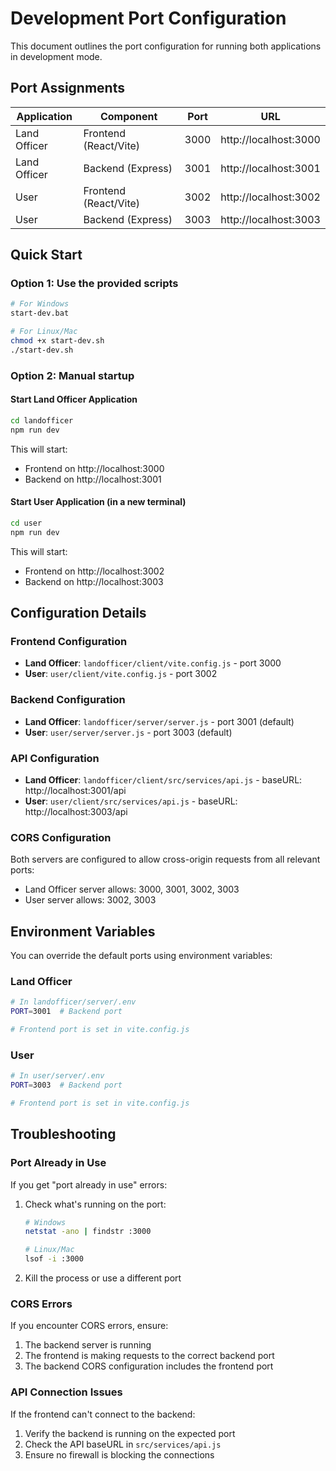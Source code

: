 # Development Port Configuration

This document outlines the port configuration for running both applications in development mode.

## Port Assignments

| Application | Component | Port | URL |
|-------------|-----------|------|-----|
| Land Officer | Frontend (React/Vite) | 3000 | http://localhost:3000 |
| Land Officer | Backend (Express) | 3001 | http://localhost:3001 |
| User | Frontend (React/Vite) | 3002 | http://localhost:3002 |
| User | Backend (Express) | 3003 | http://localhost:3003 |

## Quick Start

### Option 1: Use the provided scripts
```bash
# For Windows
start-dev.bat

# For Linux/Mac
chmod +x start-dev.sh
./start-dev.sh
```

### Option 2: Manual startup

#### Start Land Officer Application
```bash
cd landofficer
npm run dev
```
This will start:
- Frontend on http://localhost:3000
- Backend on http://localhost:3001

#### Start User Application (in a new terminal)
```bash
cd user
npm run dev
```
This will start:
- Frontend on http://localhost:3002
- Backend on http://localhost:3003

## Configuration Details

### Frontend Configuration
- **Land Officer**: `landofficer/client/vite.config.js` - port 3000
- **User**: `user/client/vite.config.js` - port 3002

### Backend Configuration
- **Land Officer**: `landofficer/server/server.js` - port 3001 (default)
- **User**: `user/server/server.js` - port 3003 (default)

### API Configuration
- **Land Officer**: `landofficer/client/src/services/api.js` - baseURL: http://localhost:3001/api
- **User**: `user/client/src/services/api.js` - baseURL: http://localhost:3003/api

### CORS Configuration
Both servers are configured to allow cross-origin requests from all relevant ports:
- Land Officer server allows: 3000, 3001, 3002, 3003
- User server allows: 3002, 3003

## Environment Variables

You can override the default ports using environment variables:

### Land Officer
```bash
# In landofficer/server/.env
PORT=3001  # Backend port

# Frontend port is set in vite.config.js
```

### User
```bash
# In user/server/.env
PORT=3003  # Backend port

# Frontend port is set in vite.config.js
```

## Troubleshooting

### Port Already in Use
If you get "port already in use" errors:

1. Check what's running on the port:
   ```bash
   # Windows
   netstat -ano | findstr :3000
   
   # Linux/Mac
   lsof -i :3000
   ```

2. Kill the process or use a different port

### CORS Errors
If you encounter CORS errors, ensure:
1. The backend server is running
2. The frontend is making requests to the correct backend port
3. The backend CORS configuration includes the frontend port

### API Connection Issues
If the frontend can't connect to the backend:
1. Verify the backend is running on the expected port
2. Check the API baseURL in `src/services/api.js`
3. Ensure no firewall is blocking the connections
